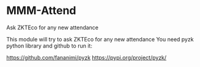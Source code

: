 # MMM-Attend
Ask ZKTEco for any new attendance 

This module will try to ask ZKTEco for any new attendance
You need pyzk python library and github to run it:

https://github.com/fananimi/pyzk
https://pypi.org/project/pyzk/
